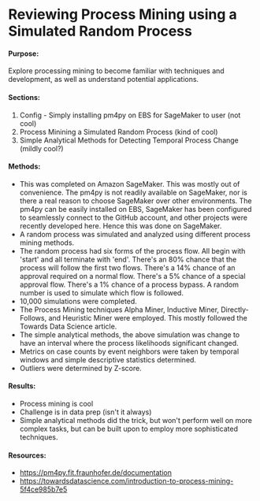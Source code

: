 # Reviewing Process Mining using a Simulated Random Process

#### Purpose:   
Explore processing mining to become familiar with techniques and development, as well as understand potential applications. 

#### Sections:   
1. Config - Simply installing pm4py on EBS for SageMaker to user (not cool)
2. Process Minining a Simulated Random Process (kind of cool)
3. Simple Analytical Methods for Detecting Temporal Process Change (mildly cool?)

#### Methods:   
- This was completed on Amazon SageMaker. This was mostly out of convenience. The pm4py is not readily available on SageMaker, nor is there a real reason to choose SageMaker over other environments. The pm4py can be easily installed on EBS, SageMaker has been configured to seamlessly connect to the GitHub account, and other projects were recently developed here. Hence this was done on SageMaker. 
- A random process was simulated and analyzed using different process mining methods.
- The random process had six forms of the process flow. All begin with 'start' and all terminate with 'end'. There's an 80% chance that the process will follow the first two flows. There's a 14% chance of an approval required on a normal flow. There's a 5% chance of a special approval flow. There's a 1% chance of a process bypass. A random number is used to simulate which flow is followed.   
- 10,000 simulations were completed.   
- The Process Mining techniques Alpha Miner, Inductive Miner, Directly-Follows, and Heuristic Miner were employed. This mostly followed the Towards Data Science article.   
- The simple analytical methods, the above simulation was change to have an interval where the process likelihoods significant changed.   
- Metrics on case counts by event neighbors were taken by temporal windows and simple descriptive statistics determined.   
- Outliers were determined by Z-score.   

#### Results: 
- Process mining is cool
- Challenge is in data prep (isn't it always)
- Simple analytical methods did the trick, but won't perform well on more complex tasks, but can be built upon to employ more sophisticated techniques. 

#### Resources:   
- https://pm4py.fit.fraunhofer.de/documentation
- https://towardsdatascience.com/introduction-to-process-mining-5f4ce985b7e5